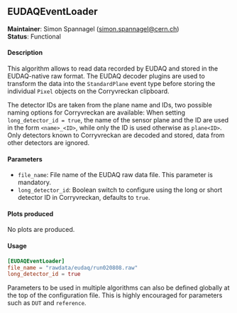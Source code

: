 ## EUDAQEventLoader
**Maintainer**: Simon Spannagel (<simon.spannagel@cern.ch>)  
**Status**: Functional  

#### Description
This algorithm allows to read data recorded by EUDAQ and stored in the EUDAQ-native raw format. The EUDAQ decoder plugins are used to transform the data into the `StandardPlane` event type before storing the individual `Pixel` objects on the Corryvreckan clipboard.

The detector IDs are taken from the plane name and IDs, two possible naming options for Corryvreckan are available: When setting `long_detector_id = true`, the name of the sensor plane and the ID are used in the form `<name>_<ID>`, while only the ID is used otherwise as `plane<ID>`. Only detectors known to Corryvreckan are decoded and stored, data from other detectors are ignored.

#### Parameters
* `file_name`: File name of the EUDAQ raw data file. This parameter is mandatory.
* `long_detector_id`: Boolean switch to configure using the long or short detector ID in Corryvreckan, defaults to `true`.

#### Plots produced
No plots are produced.

#### Usage
```toml
[EUDAQEventLoader]
file_name = "rawdata/eudaq/run020808.raw"
long_detector_id = true
```
Parameters to be used in multiple algorithms can also be defined globally at the top of the configuration file. This is highly encouraged for parameters such as `DUT` and `reference`.
